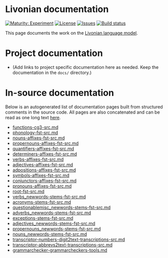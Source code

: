 # Livonian documentation

[![Maturity: Experiment](https://img.shields.io/badge/Maturity-Experiment-black.svg)](https://giellalt.github.io/MaturityClassification.html)
[![License](https://img.shields.io/github/license/giellalt/lang-liv)](https://raw.githubusercontent.com/giellalt/lang-liv/main/LICENSE)
[![Issues](https://img.shields.io/github/issues/giellalt/lang-liv)](https://github.com/giellalt/lang-liv/issues)
[![Build status](https://github.com/giellalt/lang-liv/workflows/Speller%20CI+CD/badge.svg)](https://github.com/giellalt/lang-liv/actions)

This page documents the work on the [Livonian language model](http://github.com/giellalt/lang-liv). 

# Project documentation

* (Add links to project specific documentation here as needed. Keep the documentation in the `docs/` directory.)

# In-source documentation

Below is an autogenerated list of documentation pages built from structured comments in the source code. All pages are also concatenated and can be read as one long text [here](liv.md).
* [functions-cg3-src.md](functions-cg3-src.md)
* [phonology-fst-src.md](phonology-fst-src.md)
* [nouns-affixes-fst-src.md](nouns-affixes-fst-src.md)
* [propernouns-affixes-fst-src.md](propernouns-affixes-fst-src.md)
* [quantifiers-affixes-fst-src.md](quantifiers-affixes-fst-src.md)
* [determiners-affixes-fst-src.md](determiners-affixes-fst-src.md)
* [verbs-affixes-fst-src.md](verbs-affixes-fst-src.md)
* [adjectives-affixes-fst-src.md](adjectives-affixes-fst-src.md)
* [adpositions-affixes-fst-src.md](adpositions-affixes-fst-src.md)
* [symbols-affixes-fst-src.md](symbols-affixes-fst-src.md)
* [conjunctors-affixes-fst-src.md](conjunctors-affixes-fst-src.md)
* [pronouns-affixes-fst-src.md](pronouns-affixes-fst-src.md)
* [root-fst-src.md](root-fst-src.md)
* [verbs_newwords-stems-fst-src.md](verbs_newwords-stems-fst-src.md)
* [acronyms-stems-fst-src.md](acronyms-stems-fst-src.md)
* [questionablemisc_newwords-stems-fst-src.md](questionablemisc_newwords-stems-fst-src.md)
* [adverbs_newwords-stems-fst-src.md](adverbs_newwords-stems-fst-src.md)
* [exceptions-stems-fst-src.md](exceptions-stems-fst-src.md)
* [adjectives_newwords-stems-fst-src.md](adjectives_newwords-stems-fst-src.md)
* [propernouns_newwords-stems-fst-src.md](propernouns_newwords-stems-fst-src.md)
* [nouns_newwords-stems-fst-src.md](nouns_newwords-stems-fst-src.md)
* [transcriptor-numbers-digit2text-transcriptions-src.md](transcriptor-numbers-digit2text-transcriptions-src.md)
* [transcriptor-abbrevs2text-transcriptions-src.md](transcriptor-abbrevs2text-transcriptions-src.md)
* [grammarchecker-grammarcheckers-tools.md](grammarchecker-grammarcheckers-tools.md)
